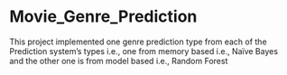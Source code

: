 # Movie_Genre_Prediction
This project implemented one genre prediction type from each of the Prediction system’s types i.e., one from memory based i.e., Naïve Bayes and the other one is from model based i.e., Random Forest
